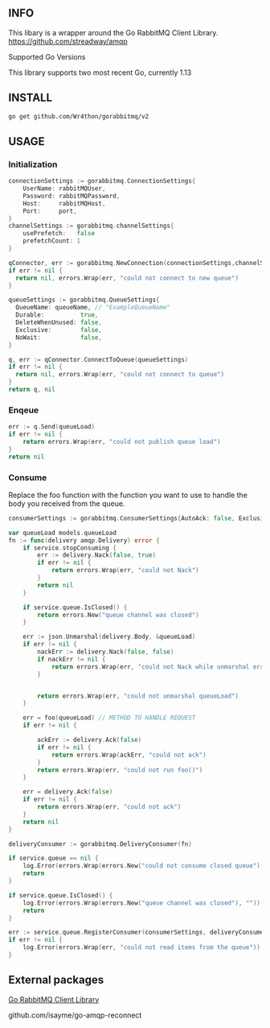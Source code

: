 ## INFO

This libary is a wrapper around the Go RabbitMQ Client Library. https://github.com/streadway/amqp

Supported Go Versions

This library supports two most recent Go, currently 1.13

## INSTALL

```bash
go get github.com/Wr4thon/gorabbitmq/v2
```

## USAGE

### Initialization

```Go
connectionSettings := gorabbitmq.ConnectionSettings{
    UserName: rabbitMQUser,
    Password: rabbitMQPassword,
    Host:     rabbitMQHost,
    Port:     port,
}
channelSettings := gorabbitmq.channelSettings{
    usePrefetch:   false
    prefetchCount: 1
}

qConnector, err := gorabbitmq.NewConnection(connectionSettings,channelSettings)
if err != nil {
  return nil, errors.Wrap(err, "could not connect to new queue")
}

queueSettings := gorabbitmq.QueueSettings{
  QueueName: queueName, // "ExampleQueueName"
  Durable:          true,
  DeleteWhenUnused: false,
  Exclusive:        false,
  NoWait:           false,
}

q, err := qConnector.ConnectToQueue(queueSettings)
if err != nil {
  return nil, errors.Wrap(err, "could not connect to queue")
}
return q, nil
```

### Enqeue

```Go
err := q.Send(queueLoad)
if err != nil {
    return errors.Wrap(err, "could not publish queue load")
}
return nil
```

### Consume

Replace the foo function with the function you want to use to handle the body you received from the queue.

```Go
consumerSettings := gorabbitmq.ConsumerSettings{AutoAck: false, Exclusive: false, NoLocal: false, NoWait: false}

var queueLoad models.queueLoad
fn := func(delivery amqp.Delivery) error {
	if service.stopConsuming {
		err := delivery.Nack(false, true)
		if err != nil {
			return errors.Wrap(err, "could not Nack")
		}
		return nil
	}

	if service.queue.IsClosed() {
		return errors.New("queue channel was closed")
	}

	err := json.Unmarshal(delivery.Body, &queueLoad)
	if err != nil {
		nackErr := delivery.Nack(false, false)
		if nackErr != nil {
			return errors.Wrap(err, "could not Nack while unmarshal error")
		}


		return errors.Wrap(err, "could not unmarshal queueLoad")
	}

	err = foo(queueLoad) // METHOD TO HANDLE REQUEST 
	if err != nil {

		ackErr := delivery.Ack(false)
		if err != nil {
			return errors.Wrap(ackErr, "could not ack")
		}
		return errors.Wrap(err, "could not run foo()")
	}

	err = delivery.Ack(false)
	if err != nil {
		return errors.Wrap(err, "could not ack")
	}
	return nil
}

deliveryConsumer := gorabbitmq.DeliveryConsumer(fn)

if service.queue == nil {
    log.Error(errors.Wrap(errors.New("could not consume closed queue"), ""))
    return
}

if service.queue.IsClosed() {
    log.Error(errors.Wrap(errors.New("queue channel was closed"), ""))
    return
}

err := service.queue.RegisterConsumer(consumerSettings, deliveryConsumer)
if err != nil {
    log.Error(errors.Wrap(err, "could not read items from the queue"))
}
```

## External packages

[Go RabbitMQ Client Library](https://github.com/streadway/amqp)

github.com/isayme/go-amqp-reconnect
